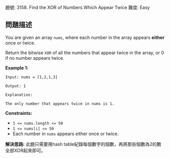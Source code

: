 題號: 3158. Find the XOR of Numbers Which Appear Twice
難度: Easy

## 問題描述
You are given an array `nums`, where each number in the array appears **either** once or twice.

Return the bitwise `XOR` of all the numbers that appear twice in the array, or 0 if no number appears twice.

**Example 1:**
```
Input: nums = [1,2,1,3]

Output: 1

Explanation:

The only number that appears twice in nums is 1.
```

**Constraints:**

- `1 <= nums.length <= 50`
- `1 <= nums[i] <= 50`
- Each number in `nums` appears either once or twice.

**解決思路:**
此題只需要用hash table紀錄每個數字的個數，再將那些個數為2的數全部XOR起來即可。